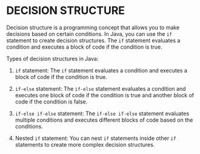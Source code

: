 # DECISION STRUCTURE

Decision structure is a programming concept that allows you to make decisions based on certain conditions. In Java, you can use the `if` statement to create decision structures. The `if` statement evaluates a condition and executes a block of code if the condition is true.

Types of decision structures in Java:

1. `if` statement: The `if` statement evaluates a condition and executes a block of code if the condition is true.

2. `if-else` statement: The `if-else` statement evaluates a condition and executes one block of code if the condition is true and another block of code if the condition is false.

3. `if-else if-else` statement: The `if-else if-else` statement evaluates multiple conditions and executes different blocks of code based on the conditions.

4. Nested `if` statement: You can nest `if` statements inside other `if` statements to create more complex decision structures.


